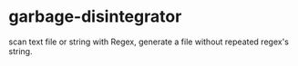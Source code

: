 # garbage-disintegrator
scan text file or string with Regex, generate a file without repeated regex's string.
